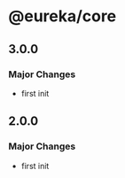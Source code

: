 # @eureka/core

## 3.0.0

### Major Changes

- first init

## 2.0.0

### Major Changes

- first init
